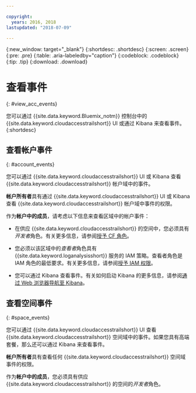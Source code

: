 ```yaml
---

copyright:
  years: 2016, 2018
lastupdated: "2018-07-09"

---
```


{:new_window: target="_blank"}
{:shortdesc: .shortdesc}
{:screen: .screen}
{:pre: .pre}
{:table: .aria-labeledby="caption"}
{:codeblock: .codeblock}
{:tip: .tip}
{:download: .download}



# 查看事件
{: #view_acc_events}

您可以通过 {{site.data.keyword.Bluemix_notm}} 控制台中的 {{site.data.keyword.cloudaccesstrailshort}} UI 或通过 Kibana 来查看事件。
{:shortdesc}
   

## 查看帐户事件
{: #account_events}

您可以通过 {{site.data.keyword.cloudaccesstrailshort}} UI 或 Kibana 查看 {{site.data.keyword.cloudaccesstrailshort}} 帐户域中的事件。

**帐户所有者**具有通过 {{site.data.keyword.cloudaccesstrailshort}} UI 或 Kibana 查看 {{site.data.keyword.cloudaccesstrailshort}} 帐户域中事件的权限。

作为**帐户中的成员**，请考虑以下信息来查看区域中的帐户事件：

* 在供应 {{site.data.keyword.cloudaccesstrailshort}} 的空间中，您必须具有*开发者*角色。有关更多信息，请参阅[授予 CF 角色](/docs/services/cloud-activity-tracker/how-to/grant_permissions.html#grant_cf_role)。

* 您必须以该区域中的*查看者*角色具有 {{site.data.keyword.loganalysisshort}} 服务的 IAM 策略。查看者角色是 IAM 角色的最低要求。有关更多信息，请参阅[授予 IAM 权限](/docs/services/cloud-activity-tracker/how-to/grant_permissions.html#grant_iam_policy)。

* 您可以通过 Kibana 查看事件。有关如何启动 Kibana 的更多信息，请参阅[通过 Web 浏览器导航至 Kibana](/docs/services/cloud-activity-tracker/how-to/manage-events-ui/launch_kibana.html#launch_Kibana_from_browser)。



## 查看空间事件
{: #space_events}

您可以通过 {{site.data.keyword.cloudaccesstrailshort}} UI 查看 {{site.data.keyword.cloudaccesstrailshort}} 空间域中的事件。如果您具有高端套餐，那么还可以通过 Kibana 来查看事件。

**帐户所有者**具有查看任何 {{site.data.keyword.cloudaccesstrailshort}} 空间域事件的权限。

作为**帐户中的成员**，您必须具有供应 {{site.data.keyword.cloudaccesstrailshort}} 的空间的*开发者*角色。


